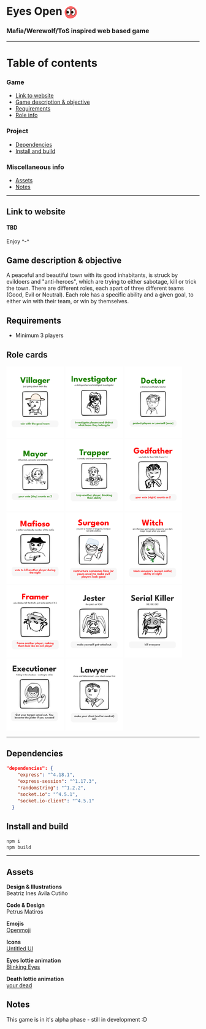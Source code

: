 # Eyes Open <img src="public/assets/icons/eyesopen.svg" alt="Eyes Open logo" width=32 style="vertical-align:middle">

### Mafia/Werewolf/ToS inspired web based game

---

# Table of contents

  ### Game
<!-- - [Eyes Open <img src=public/assets/icons/eyesopen.svg" alt="Eyes Open logo" width=32 style="vertical-align:middle">](#eyes-open-)
    - [Mafia/Werewolf/ToS inspired web based game](#mafiawerewolftos-inspired-web-based-game) -->
  - [Link to website](#link-to-website)
  - [Game description & objective](#game-description--objective)
  - [Requirements](#requirements)
  - [Role info](#role-info)
  <!-- - [Dependencies](#dependencies)
  - [Install and build](#install-and-build)
  - [Assets](#assets)
  - [Notes](#notes) -->
### Project
- [Dependencies](#dependencies)
- [Install and build](#install-and-build)
### Miscellaneous info
- [Assets](#assets)
- [Notes](#notes)

---

## Link to website
#### TBD
Enjoy ^-^


## Game description & objective
 A peaceful and beautiful town with its good inhabitants, is struck by evildoers and "anti-heroes", which are trying to either sabotage, kill or trick the town. There are different roles, each apart of three different teams (Good, Evil or Neutral). Each role has a specific ability and a given goal, to either win with their team, or win by themselves. 
 

## Requirements
- Minimum 3 players

## Role cards
<p>
<img src="public/assets/rolecards/Villager_card.svg" alt="role-card" width=150>
<img src="public/assets/rolecards/Investigator_card.svg" alt="role-card" width=150>
<img src="public/assets/rolecards/Doctor_card.svg" alt="role-card" width=150>
<img src="public/assets/rolecards/Mayor_card.svg" alt="role-card" width=150>
<img src="public/assets/rolecards/Trapper_card.svg" alt="role-card" width=150>
<img src="public/assets/rolecards/Godfather_card.svg" alt="role-card" width=150>
<img src="public/assets/rolecards/Mafioso_card.svg" alt="role-card" width=150>
<img src="public/assets/rolecards/Surgeon_card.svg" alt="role-card" width=150>
<img src="public/assets/rolecards/Witch_card.svg" alt="role-card" width=150>
<img src="public/assets/rolecards/Framer_card.svg" alt="role-card" width=150>
<img src="public/assets/rolecards/Jester_card.svg" alt="role-card" width=150>
<img src="public/assets/rolecards/Serial%20Killer_card.svg" alt="role-card" width=150>
<img src="public/assets/rolecards/Executioner_card.svg" alt="role-card" width=150>
<img src="public/assets/rolecards/Lawyer_card.svg" alt="role-card" width=150>
</p>





---
## Dependencies
```json
"dependencies": {
    "express": "^4.18.1",
    "express-session": "^1.17.3",
    "randomstring": "^1.2.2",
    "socket.io": "^4.5.1",
    "socket.io-client": "^4.5.1"
  }
```

## Install and build

```
npm i
npm build
```
---

## Assets


**Design & Illustrations** <br> Beatriz Ines Avila Cutiño

**Code & Design** <br> Petrus Matiros

**Emojis** <br> <a href="https://openmoji.org/library/" target="_blank">Openmoji</a>

**Icons** <br> <a href="https://www.untitledui.com/icons" target="_blank">Untitled UI</a>

**Eyes lottie animation** <br> <a href="https://lottiefiles.com/51493-blinking-eyes" target="_blank">Blinking Eyes</a>

**Death lottie animation** <br> <a href="https://lottiefiles.com/82054-your-dead" target="_blank">your dead</a>

## Notes

This game is in it's alpha phase - still in development :D

